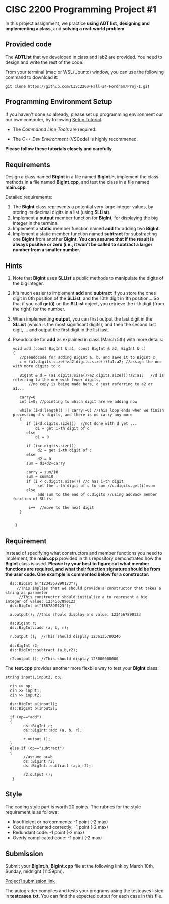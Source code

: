 # CISC 2200 Programming Project #1

In this project assignment, we practice **using ADT list**, **designing and implementing a class**,
and **solving a real-world problem**.

## Provided code

The **ADTList** that we developed in class and lab2 are provided. You need to design and write the
rest of the code.

From your terminal (mac or WSL/Ubunto) window, you can use the following command to download it:

```
git clone https://github.com/CISC2200-Fall-24-Fordham/Proj-1.git
```

## Programming Environment Setup

If you haven't done so already, please set up programming environment our our own computer, by following [Setup Tutorial](https://eecs280staff.github.io/tutorials/).

- The _Commannd Line Tools_ are required.

- The _C++ Dev Environment_ (VSCode) is highly recommened.

**Please follow these tutorials closely and carefully.**

## Requirements

Design a class named **BigInt** in a file named **BigInt.h**, implement the class methods in a file named **BigInt.cpp**,
and test the class in a file named **main.cpp**.

Detailed requirements:

1. The **BigInt** class represents a potential very large integer values, by storing its decimal digits in a list (using **SLList**).
2. Implement a **output** member function for **BigInt**, for displaying the big integer in the terminal
3. Implement a **static** member function named **add** for adding two **BigInt**.
4. Implement a static member function named **subtract** for substracting one **BigInt** from another **BigInt**. **You can assume that if the result is always positive or zero (i.e.,
   it won't be called to subtract a larger number from a smaller number.**

## Hints

 1. Note that **BigInt** uses **SLList**'s public methods to manipulate the digits of the big integer.
 2. It's much easier to implement **add** and **subtract** if you store the ones digit in 0th position of the **SLList**, and the 10th digit in 1th position...
    So that if you call **get(i)** on the **SLList** object, you retrieve the i-th digit (from the right) for the number.
 4. When implementing **output**, you can first output the last digit in the **SLList** (which is the most significant digits), and then the second last digit, ... and output the first digit in the list last.
 5. Pseudocode for **add** as explained in class (March 5th) with more details:

    ```
    void add (const BigInt & a1, const BigInt & a2, BigInt & c)
    {
       //pseudocode for adding BigInt a, b, and save it to BigInt c 
       c = (a1.digits.size()>a2.digits.size())?a1:a2; //assign the one with more digits to c
    
       BigInt & d = (a1.digits.size()>a2.digits.size())?a2:a1;   //d is referring to the one with fewer digits,
           //no copy is being made here, d just referring to a2 or a1...
    
       carry=0
       int i=0; //pointing to which digit are we adding now

       while (i<d.length() || carry!=0) //This loop ends when we finish processing d's digits, and there is no carry any more
       {
          if (i<d.digits.size())  //not done with d yet ... 
              d1 = get i-th digit of d
          else
              d1 = 0 

          if (i<c.digits.size()) 
               d2 = get i-th digit of c
          else
               d2 = 0 
          sum = d1+d2+carry

          carry = sum/10
          sum = sum%10
          if (i < c.digits.size()) //c has i-th digit 
               set the i-th digit of c to sum //c.digits.get(i)=sum
          else
               add sum to the end of c.digits //using addBack member function of SLList

           i++  //move to the next digit 
       }
    

     }
    ```

## Requirement

Instead of specifying what constructors and member functions you need to implement, the **main.cpp** provided in this repository
demonstrated how the **BigInt** class is used. **Please try your best to figure out what member functions are required, and what their
function signature should be from the user code. One example is commented below for a constructor:**

```
  ds::BigInt a("1234567890123");
     //This implies that we should provide a constructor that takes a string as parameter
      //This constructor should initialize a to represent a big integer of value: 1234567890123
  ds::BigInt b("1567890123");

  a.output(); //this should display a's value: 1234567890123

  ds:BigInt r;
  ds::BigInt::add (a, b, r);

  r.output ();  //This should display 1236135780246

  ds:BigInt r2;
  ds::BigInt::subtract (a,b,r2);

  r2.output (); //This should display 123000000000
```

The **test.cpp** provides another more flexbile way to test your **BigInt** class:

```
string input1,input2, op;

  cin >> op;
  cin >> input1;
  cin >> input2;

  ds::BigInt a(input1);
  ds::BigInt b(input2);

  if (op=="add")
  {
        ds::BigInt r;
        ds::BigInt::add (a, b, r);

        r.output ();
  }
  else if (op=="subtract")
  {
        //assume a>=b
        ds::BigInt r2;
        ds::BigInt::subtract (a,b,r2);

        r2.output ();
   }
```

## Style ##

The coding style part is worth 20 points. The rubrics for the style requirement is as follows:

- Insufficient or no comments: -1 point (-2 max)
- Code not indented correctly: -1 point (-2 max)
- Redundant code: -1 point (-2 max)
- Overly complicated code: -1 point (-2 max)

## Submission

Submit your **BigInt.h**, **BigInt.cpp** file at the following link by March 10th, Sunday, midnight (11:59pm).

[Project1 submission link](https://storm.cis.fordham.edu:8443/web/project/1949)

The autograder compiles and tests your programs using the testcases listed in **testcases.txt**. You can find the expected output for each case in this file.
